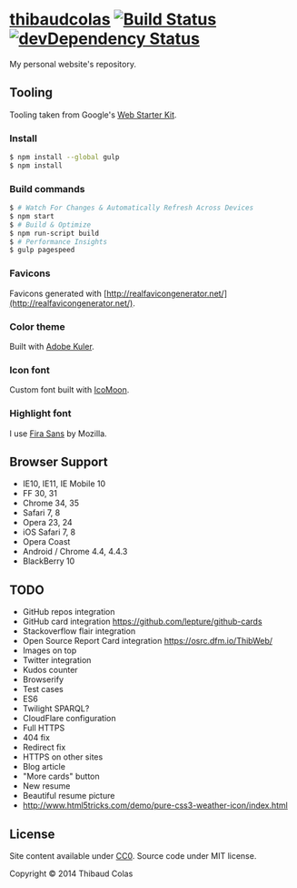 [thibaudcolas](http://thib.me) [![Build Status](https://travis-ci.org/ThibWeb/thibaudcolas.svg?branch=master)](https://travis-ci.org/ThibWeb/thibaudcolas) [![devDependency Status](https://david-dm.org/ThibWeb/thibaudcolas/dev-status.svg)](https://david-dm.org/ThibWeb/thibaudcolas#info=devDependencies)
============

My personal website's repository.

## Tooling

Tooling taken from Google's [Web Starter Kit](https://developers.google.com/web/starter-kit/).

### Install

```sh
$ npm install --global gulp
$ npm install
```

### Build commands

```sh
$ # Watch For Changes & Automatically Refresh Across Devices
$ npm start
$ # Build & Optimize
$ npm run-script build
$ # Performance Insights
$ gulp pagespeed
```

### Favicons

Favicons generated with [http://realfavicongenerator.net/](http://realfavicongenerator.net/).

### Color theme

Built with [Adobe Kuler](https://color.adobe.com/create/color-wheel/?base=2&rule=Analogous&selected=1&name=Personal%20website%20redesign&mode=rgb&rgbvalues=0.424328350620377,0.42591677272328,1,0.91,0.36734648096474953,0.3946467367365962,1,0.85364851751096,0.4536774516096149,0.42998257207678636,0.91,0.43710821456245713,0.43015095296512473,0.6857355094330078,1&swatchOrder=0,1,2,3,4).

### Icon font

Custom font built with [IcoMoon](http://icomoon.io).

### Highlight font

I use [Fira Sans](http://www.carrois.com/fira-3-1/) by Mozilla.

## Browser Support

* IE10, IE11, IE Mobile 10
* FF 30, 31
* Chrome 34, 35
* Safari 7, 8
* Opera 23, 24
* iOS Safari 7, 8
* Opera Coast
* Android / Chrome 4.4, 4.4.3
* BlackBerry 10

## TODO

- GitHub repos integration
- GitHub card integration https://github.com/lepture/github-cards
- Stackoverflow flair integration
- Open Source Report Card integration https://osrc.dfm.io/ThibWeb/
- Images on top
- Twitter integration
- Kudos counter
- Browserify
- Test cases
- ES6
- Twilight SPARQL?
- CloudFlare configuration
- Full HTTPS
- 404 fix
- Redirect fix
- HTTPS on other sites
- Blog article
- "More cards" button
- New resume
- Beautiful resume picture
- http://www.html5tricks.com/demo/pure-css3-weather-icon/index.html

## License

Site content available under [CC0](https://creativecommons.org/publicdomain/zero/1.0/). Source code under MIT license.

Copyright © 2014 Thibaud Colas
